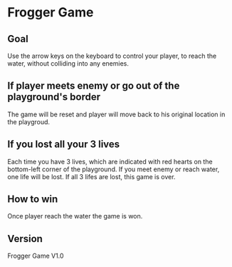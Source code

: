 # Frogger Game

## Goal

Use the arrow keys on the keyboard to control your player, to reach the water,
without colliding into any enemies.

## If player meets enemy or  go out of the playground's border

The game will be reset and player will move back to his original location in the
playgroud.

## If you lost all your 3 lives
Each time you have 3 lives, which are indicated with red hearts on the bottom-left
corner of the playground. If you meet enemy or reach water, one life  will be lost.
If all 3 lifes are lost, this game is over.

## How to win

Once player reach the water the game is won.

## Version

Frogger Game V1.0
